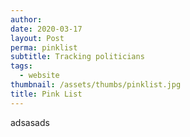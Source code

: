 ```yaml
---
author: 
date: 2020-03-17
layout: Post
perma: pinklist
subtitle: Tracking politicians
tags:
  - website
thumbnail: /assets/thumbs/pinklist.jpg
title: Pink List
---
```


adsasads